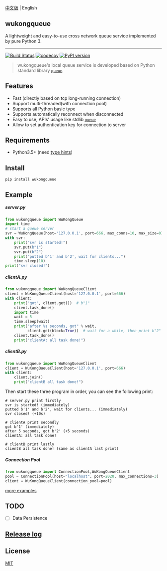 [中文版][Chinese] | English

## wukongqueue

A lightweight and easy-to-use cross network queue service implemented by pure Python 3.

---
[![Build Status](https://travis-ci.com/chaseSpace/wukongqueue.svg?branch=master)](https://travis-ci.com/chaseSpace/wukongqueue)
[![codecov](https://codecov.io/gh/chaseSpace/WukongQueue/branch/master/graph/badge.svg)](https://codecov.io/gh/chaseSpace/WukongQueue)
[![PyPI version](https://badge.fury.io/py/wukongqueue.svg)](https://badge.fury.io/py/wukongqueue)

> wukongqueue's local queue service is developed based on Python standard library [`queue`][1].


## Features
* Fast (directly based on tcp long-running connection)
* Support multi-threaded(with connection pool)
* Supports all Python basic type
* Supports automatically reconnect when disconnected
* Easy to use, APIs' usage like stdlib [`queue`][1]
* Allow to set authentication key for connection to server


## Requirements
* Python3.5+ (need [type hints](https://www.python.org/dev/peps/pep-0484/))

## Install
`pip install wukongqueue`
 
## Example
##### server.py
```python
from wukongqueue import WuKongQueue
import time
# start a queue server
svr = WuKongQueue(host='127.0.0.1', port=666, max_conns=10, max_size=0)
with svr:
    print("svr is started!")
    svr.put(b"1")
    svr.put(b"2")
    print("putted b'1' and b'2', wait for clients...")
    time.sleep(10)
print("svr closed!")
```

##### clientA.py
```python
from wukongqueue import WuKongQueueClient
client = WuKongQueueClient(host='127.0.0.1', port=666)
with client:
    print("got", client.get())  # b"1"
    client.task_done()
    import time
    wait = 5
    time.sleep(wait)
    print("after %s seconds, got" % wait,
          client.get(block=True))  # wait for a while, then print b"2"
    client.task_done()
    print("clientA: all task done!")
```

##### clientB.py
```python
from wukongqueue import WuKongQueueClient
client = WuKongQueueClient(host='127.0.0.1', port=666)
with client:
    client.join()
    print("clientB all task done!")
```
Then start these three program in order, you can see the following print:
```
# server.py print firstly
svr is started! (immediately)
putted b'1' and b'2', wait for clients... (immediately)
svr closed! (+10s)

# clientA print secondly
got b'1' (immediately)
after 5 seconds, got b'2' (+5 seconds)
clientA: all task done!

# clientB print lastly
clientB all task done! (same as clientA last print)
```

##### Connection Pool
```python
from wukongqueue import ConnectionPool,WuKongQueueClient
pool = ConnectionPool(host="localhost", port=2020, max_connections=3)
client = WuKongQueueClient(connection_pool=pool)
```

[more examples](https://github.com/chaseSpace/wukongqueue/blob/master/_examples)

## TODO
- [ ] Data Persistence

## [Release log](https://github.com/chaseSpace/wukongqueue/blob/master/RELEASELOG.md)

## License
[MIT](https://github.com/chaseSpace/WukongQueue/blob/master/LICENSE)

[1]: https://docs.python.org/3.6/library/queue.html
[Chinese]: https://github.com/chaseSpace/wukongqueue/blob/master/README.md
[English]: https://github.com/chaseSpace/wukongqueue/blob/master/README_ENG.md